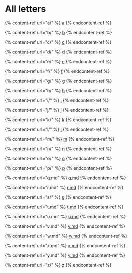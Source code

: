 # All letters

{% content-ref url="a/" %}
[a](a/)
{% endcontent-ref %}

{% content-ref url="b/" %}
[b](b/)
{% endcontent-ref %}

{% content-ref url="c/" %}
[c](c/)
{% endcontent-ref %}

{% content-ref url="d/" %}
[d](d/)
{% endcontent-ref %}

{% content-ref url="e/" %}
[e](e/)
{% endcontent-ref %}

{% content-ref url="f/" %}
[f](f/)
{% endcontent-ref %}

{% content-ref url="g/" %}
[g](g/)
{% endcontent-ref %}

{% content-ref url="h/" %}
[h](h/)
{% endcontent-ref %}

{% content-ref url="i/" %}
[i](i/)
{% endcontent-ref %}

{% content-ref url="j/" %}
[j](j/)
{% endcontent-ref %}

{% content-ref url="k/" %}
[k](k/)
{% endcontent-ref %}

{% content-ref url="l/" %}
[l](l/)
{% endcontent-ref %}

{% content-ref url="m/" %}
[m](m/)
{% endcontent-ref %}

{% content-ref url="n/" %}
[n](n/)
{% endcontent-ref %}

{% content-ref url="o/" %}
[o](o/)
{% endcontent-ref %}

{% content-ref url="p/" %}
[p](p/)
{% endcontent-ref %}

{% content-ref url="q.md" %}
[q.md](q.md)
{% endcontent-ref %}

{% content-ref url="r.md" %}
[r.md](r.md)
{% endcontent-ref %}

{% content-ref url="s/" %}
[s](s/)
{% endcontent-ref %}

{% content-ref url="t.md" %}
[t.md](t.md)
{% endcontent-ref %}

{% content-ref url="u.md" %}
[u.md](u.md)
{% endcontent-ref %}

{% content-ref url="v.md" %}
[v.md](v.md)
{% endcontent-ref %}

{% content-ref url="w.md" %}
[w.md](w.md)
{% endcontent-ref %}

{% content-ref url="x.md" %}
[x.md](x.md)
{% endcontent-ref %}

{% content-ref url="y.md" %}
[y.md](y.md)
{% endcontent-ref %}

{% content-ref url="z/" %}
[z](z/)
{% endcontent-ref %}
